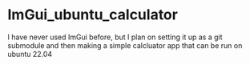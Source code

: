 # ImGui_ubuntu_calculator
I have never used ImGui before, but I plan on setting it up as a git submodule and then making a simple calcluator app that can be run on ubuntu 22.04
